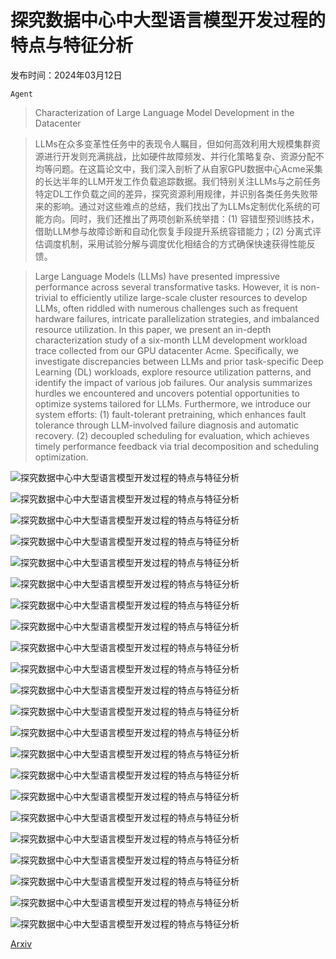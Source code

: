 # 探究数据中心中大型语言模型开发过程的特点与特征分析

发布时间：2024年03月12日

`Agent`

> Characterization of Large Language Model Development in the Datacenter

> LLMs在众多变革性任务中的表现令人瞩目，但如何高效利用大规模集群资源进行开发则充满挑战，比如硬件故障频发、并行化策略复杂、资源分配不均等问题。在这篇论文中，我们深入剖析了从自家GPU数据中心Acme采集的长达半年的LLM开发工作负载追踪数据。我们特别关注LLMs与之前任务特定DL工作负载之间的差异，探究资源利用规律，并识别各类任务失败带来的影响。通过对这些难点的总结，我们找出了为LLMs定制优化系统的可能方向。同时，我们还推出了两项创新系统举措：(1) 容错型预训练技术，借助LLM参与故障诊断和自动化恢复手段提升系统容错能力；(2) 分离式评估调度机制，采用试验分解与调度优化相结合的方式确保快速获得性能反馈。

> Large Language Models (LLMs) have presented impressive performance across several transformative tasks. However, it is non-trivial to efficiently utilize large-scale cluster resources to develop LLMs, often riddled with numerous challenges such as frequent hardware failures, intricate parallelization strategies, and imbalanced resource utilization. In this paper, we present an in-depth characterization study of a six-month LLM development workload trace collected from our GPU datacenter Acme. Specifically, we investigate discrepancies between LLMs and prior task-specific Deep Learning (DL) workloads, explore resource utilization patterns, and identify the impact of various job failures. Our analysis summarizes hurdles we encountered and uncovers potential opportunities to optimize systems tailored for LLMs. Furthermore, we introduce our system efforts: (1) fault-tolerant pretraining, which enhances fault tolerance through LLM-involved failure diagnosis and automatic recovery. (2) decoupled scheduling for evaluation, which achieves timely performance feedback via trial decomposition and scheduling optimization.

![探究数据中心中大型语言模型开发过程的特点与特征分析](../../../paper_images/2403.07648/x1.png)

![探究数据中心中大型语言模型开发过程的特点与特征分析](../../../paper_images/2403.07648/x2.png)

![探究数据中心中大型语言模型开发过程的特点与特征分析](../../../paper_images/2403.07648/x3.png)

![探究数据中心中大型语言模型开发过程的特点与特征分析](../../../paper_images/2403.07648/x4.png)

![探究数据中心中大型语言模型开发过程的特点与特征分析](../../../paper_images/2403.07648/x5.png)

![探究数据中心中大型语言模型开发过程的特点与特征分析](../../../paper_images/2403.07648/x6.png)

![探究数据中心中大型语言模型开发过程的特点与特征分析](../../../paper_images/2403.07648/x7.png)

![探究数据中心中大型语言模型开发过程的特点与特征分析](../../../paper_images/2403.07648/x8.png)

![探究数据中心中大型语言模型开发过程的特点与特征分析](../../../paper_images/2403.07648/x9.png)

![探究数据中心中大型语言模型开发过程的特点与特征分析](../../../paper_images/2403.07648/x10.png)

![探究数据中心中大型语言模型开发过程的特点与特征分析](../../../paper_images/2403.07648/x11.png)

![探究数据中心中大型语言模型开发过程的特点与特征分析](../../../paper_images/2403.07648/x12.png)

![探究数据中心中大型语言模型开发过程的特点与特征分析](../../../paper_images/2403.07648/x13.png)

![探究数据中心中大型语言模型开发过程的特点与特征分析](../../../paper_images/2403.07648/x14.png)

![探究数据中心中大型语言模型开发过程的特点与特征分析](../../../paper_images/2403.07648/x15.png)

![探究数据中心中大型语言模型开发过程的特点与特征分析](../../../paper_images/2403.07648/x16.png)

![探究数据中心中大型语言模型开发过程的特点与特征分析](../../../paper_images/2403.07648/x17.png)

![探究数据中心中大型语言模型开发过程的特点与特征分析](../../../paper_images/2403.07648/x18.png)

![探究数据中心中大型语言模型开发过程的特点与特征分析](../../../paper_images/2403.07648/x19.png)

![探究数据中心中大型语言模型开发过程的特点与特征分析](../../../paper_images/2403.07648/x20.png)

![探究数据中心中大型语言模型开发过程的特点与特征分析](../../../paper_images/2403.07648/x21.png)

![探究数据中心中大型语言模型开发过程的特点与特征分析](../../../paper_images/2403.07648/x22.png)

[Arxiv](https://arxiv.org/abs/2403.07648)